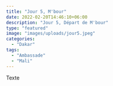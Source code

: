 ```yaml
---
title: "Jour 5, M'bour"
date: 2022-02-20T14:46:10+06:00
description: "Jour 5, Départ de M'bour"
type: "featured"
image: "images/uploads/jour5.jpeg"
categories: 
  - "Dakar"
tags:
  - "Ambassade"
  - "Mali"
---
```



Texte
